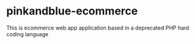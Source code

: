 # pinkandblue-ecommerce
This is ecommerce web app application based in a deprecated PHP hard coding language 
